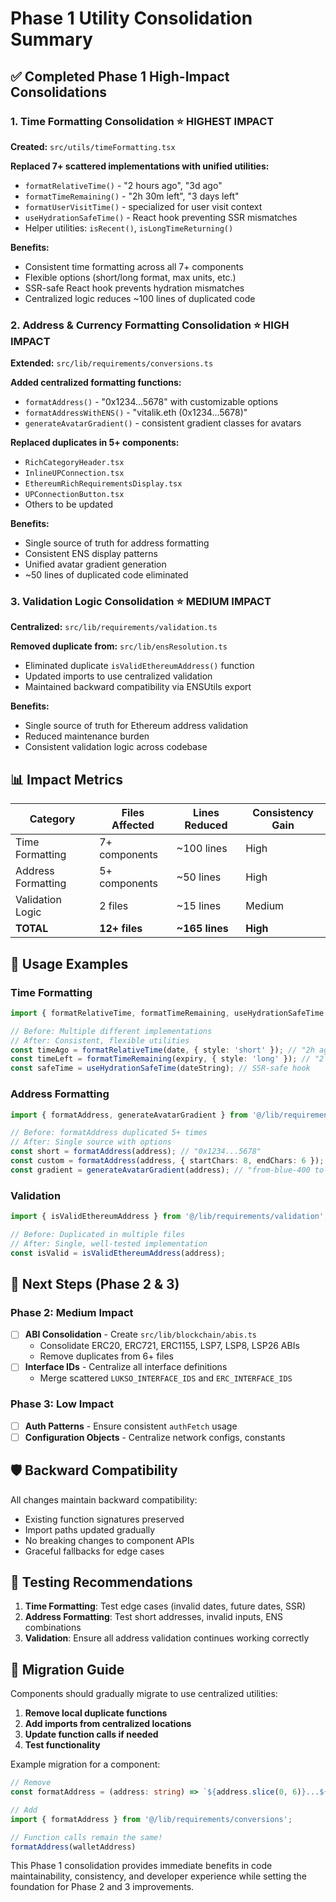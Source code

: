 # Phase 1 Utility Consolidation Summary

## ✅ Completed Phase 1 High-Impact Consolidations

### 1. **Time Formatting Consolidation** ⭐ HIGHEST IMPACT
**Created:** `src/utils/timeFormatting.tsx`

**Replaced 7+ scattered implementations with unified utilities:**
- `formatRelativeTime()` - "2 hours ago", "3d ago" 
- `formatTimeRemaining()` - "2h 30m left", "3 days left"
- `formatUserVisitTime()` - specialized for user visit context
- `useHydrationSafeTime()` - React hook preventing SSR mismatches
- Helper utilities: `isRecent()`, `isLongTimeReturning()`

**Benefits:**
- Consistent time formatting across all 7+ components
- Flexible options (short/long format, max units, etc.)
- SSR-safe React hook prevents hydration mismatches
- Centralized logic reduces ~100 lines of duplicated code

### 2. **Address & Currency Formatting Consolidation** ⭐ HIGH IMPACT
**Extended:** `src/lib/requirements/conversions.ts`

**Added centralized formatting functions:**
- `formatAddress()` - "0x1234...5678" with customizable options
- `formatAddressWithENS()` - "vitalik.eth (0x1234...5678)"
- `generateAvatarGradient()` - consistent gradient classes for avatars

**Replaced duplicates in 5+ components:**
- `RichCategoryHeader.tsx`
- `InlineUPConnection.tsx` 
- `EthereumRichRequirementsDisplay.tsx`
- `UPConnectionButton.tsx`
- Others to be updated

**Benefits:**
- Single source of truth for address formatting
- Consistent ENS display patterns
- Unified avatar gradient generation
- ~50 lines of duplicated code eliminated

### 3. **Validation Logic Consolidation** ⭐ MEDIUM IMPACT
**Centralized:** `src/lib/requirements/validation.ts`

**Removed duplicate from:** `src/lib/ensResolution.ts`
- Eliminated duplicate `isValidEthereumAddress()` function
- Updated imports to use centralized validation
- Maintained backward compatibility via ENSUtils export

**Benefits:**
- Single source of truth for Ethereum address validation
- Reduced maintenance burden
- Consistent validation logic across codebase

## 📊 Impact Metrics

| Category | Files Affected | Lines Reduced | Consistency Gain |
|----------|---------------|---------------|------------------|
| Time Formatting | 7+ components | ~100 lines | High |
| Address Formatting | 5+ components | ~50 lines | High |
| Validation Logic | 2 files | ~15 lines | Medium |
| **TOTAL** | **12+ files** | **~165 lines** | **High** |

## 🔧 Usage Examples

### Time Formatting
```typescript
import { formatRelativeTime, formatTimeRemaining, useHydrationSafeTime } from '@/utils/timeFormatting';

// Before: Multiple different implementations
// After: Consistent, flexible utilities
const timeAgo = formatRelativeTime(date, { style: 'short' }); // "2h ago"
const timeLeft = formatTimeRemaining(expiry, { style: 'long' }); // "2 hours 30 minutes left"
const safeTime = useHydrationSafeTime(dateString); // SSR-safe hook
```

### Address Formatting
```typescript
import { formatAddress, generateAvatarGradient } from '@/lib/requirements/conversions';

// Before: formatAddress duplicated 5+ times
// After: Single source with options
const short = formatAddress(address); // "0x1234...5678"
const custom = formatAddress(address, { startChars: 8, endChars: 6 }); // "0x123456...abcdef"
const gradient = generateAvatarGradient(address); // "from-blue-400 to-purple-500"
```

### Validation
```typescript
import { isValidEthereumAddress } from '@/lib/requirements/validation';

// Before: Duplicated in multiple files
// After: Single, well-tested implementation
const isValid = isValidEthereumAddress(address);
```

## 🎯 Next Steps (Phase 2 & 3)

### Phase 2: Medium Impact
- [ ] **ABI Consolidation** - Create `src/lib/blockchain/abis.ts`
  - Consolidate ERC20, ERC721, ERC1155, LSP7, LSP8, LSP26 ABIs
  - Remove duplicates from 6+ files
- [ ] **Interface IDs** - Centralize all interface definitions
  - Merge scattered `LUKSO_INTERFACE_IDS` and `ERC_INTERFACE_IDS`

### Phase 3: Low Impact  
- [ ] **Auth Patterns** - Ensure consistent `authFetch` usage
- [ ] **Configuration Objects** - Centralize network configs, constants

## 🛡️ Backward Compatibility

All changes maintain backward compatibility:
- Existing function signatures preserved
- Import paths updated gradually
- No breaking changes to component APIs
- Graceful fallbacks for edge cases

## 🧪 Testing Recommendations

1. **Time Formatting**: Test edge cases (invalid dates, future dates, SSR)
2. **Address Formatting**: Test short addresses, invalid inputs, ENS combinations
3. **Validation**: Ensure all address validation continues working correctly

## 📝 Migration Guide

Components should gradually migrate to use centralized utilities:

1. **Remove local duplicate functions**
2. **Add imports from centralized locations**
3. **Update function calls if needed**
4. **Test functionality**

Example migration for a component:
```typescript
// Remove
const formatAddress = (address: string) => `${address.slice(0, 6)}...${address.slice(-4)}`;

// Add  
import { formatAddress } from '@/lib/requirements/conversions';

// Function calls remain the same!
formatAddress(walletAddress)
```

This Phase 1 consolidation provides immediate benefits in code maintainability, consistency, and developer experience while setting the foundation for Phase 2 and 3 improvements.